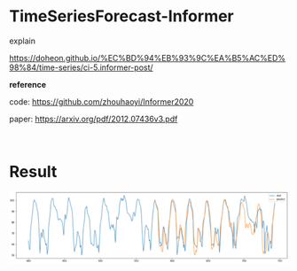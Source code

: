 # TimeSeriesForecast-Informer

explain

<https://doheon.github.io/%EC%BD%94%EB%93%9C%EA%B5%AC%ED%98%84/time-series/ci-5.informer-post/>



**reference**

code: <https://github.com/zhouhaoyi/Informer2020>

paper: <https://arxiv.org/pdf/2012.07436v3.pdf>

&nbsp;





# Result

![image-20210804131827418](README.assets/image-20210804131827418.png)


